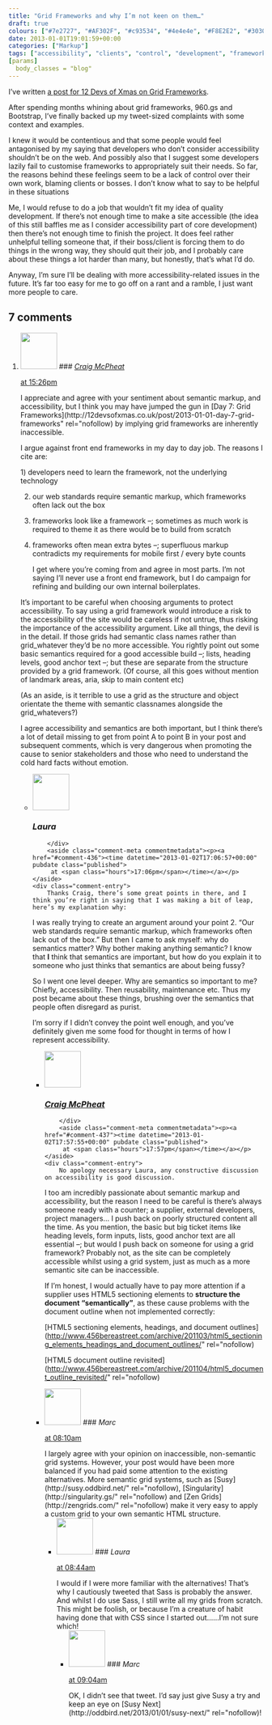 ```yaml
---
title: "Grid Frameworks and why I’m not keen on them…"
draft: true
colours: ["#7e2727", "#AF302F", "#c93534", "#4e4e4e", "#F8E2E2", "#303030", "#F5F6F8"]
date: 2013-01-01T19:01:59+00:00
categories: ["Markup"]
tags: ["accessibility", "clients", "control", "development", "frameworks", "grids"]
[params]
  body_classes = "blog"
---
```


I’ve written [a post for 12 Devs of Xmas on Grid Frameworks](http://12devsofxmas.co.uk/post/2013-01-01-day-7-grid-frameworks).

After spending months whining about grid frameworks, 960.gs and Bootstrap, I’ve finally backed up my tweet-sized complaints with some context and examples.

I knew it would be contentious and that some people would feel antagonised by my saying that developers who don’t consider accessibility shouldn’t be on the web. And possibly also that I suggest some developers lazily fail to customise frameworks to appropriately suit their needs. So far, the reasons behind these feelings seem to be a lack of control over their own work, blaming clients or bosses. I don’t know what to say to be helpful in these situations

Me, I would refuse to do a job that wouldn’t fit my idea of quality development. If there’s not enough time to make a site accessible (the idea of this still baffles me as I consider accessibility part of core development) then there’s not enough time to finish the project. It does feel rather unhelpful telling someone that, if their boss/client is forcing them to do things in the wrong way, they should quit their job, and I probably care about these things a lot harder than many, but honestly, that’s what I’d do.

Anyway, I’m sure I’ll be dealing with more accessibility-related issues in the future. It’s far too easy for me to go off on a rant and a ramble, I just want more people to care.

## 7 comments

<ol class="commentlist">
	<li class="comment even thread-even depth-1" id="li-comment-435">
			<div class="comment-author vcard">
			<img alt='' src='https://secure.gravatar.com/avatar/3368e6126004d4fe7b1f7edfdbf7e5d6?s=72&amp;d=mm&amp;r=g' srcset='https://secure.gravatar.com/avatar/3368e6126004d4fe7b1f7edfdbf7e5d6?s=144&amp;d=mm&amp;r=g 2x' class='avatar avatar-72 photo' height='72' width='72' />
### <cite class="fn"><a href='http://www.craigmcpheat.co.uk' rel='external nofollow' class='url'>Craig McPheat</a></cite>
		</div>
		<aside class="comment-meta commentmetadata"><p><a href="#comment-435"><time datetime="2013-01-02T15:26:53+00:00" pubdate class="published">
		 at <span class="hours">15:26pm</span></time></a></p>
	</aside>
	<div class="comment-entry">
		I appreciate and agree with your sentiment about semantic markup, and accessibility, but I think you may have jumped the gun in [Day 7: Grid Frameworks](http://12devsofxmas.co.uk/post/2013-01-01-day-7-grid-frameworks" rel="nofollow) by implying grid frameworks are inherently inaccessible.

I argue against front end frameworks in my day to day job. The reasons I cite are:

<p>1) developers need to learn the framework, not the underlying technology

2) our web standards require semantic markup, which frameworks often lack out the box

3) frameworks look like a framework –; sometimes as much work is required to theme it as there would be to build from scratch

4) frameworks often mean extra bytes –; superfluous markup contradicts my requirements for mobile first / every byte counts</p>
I get where you’re coming from and agree in most parts. I’m not saying I’ll never use a front end framework, but I do campaign for refining and building our own internal boilerplates.

It’s important to be careful when choosing arguments to protect accessibility. To say using a grid framework would introduce a risk to the accessibility of the site would be careless if not untrue, thus risking the importance of the accessibility argument. Like all things, the devil is in the detail. If those grids had semantic class names rather than grid_whatever they’d be no more accessible. You rightly point out some basic semantics required for a good accessible build –; lists, heading levels, good anchor text –; but these are separate from the structure provided by a grid framework. (Of course, all this goes without mention of landmark areas, aria, skip to main content etc)

(As an aside, is it terrible to use a grid as the structure and object orientate the theme with semantic classnames alongside the grid_whatevers?)

I agree accessibility and semantics are both important, but I think there’s a lot of detail missing to get from point A to point B in your post and subsequent comments, which is very dangerous when promoting the cause to senior stakeholders and those who need to understand the cold hard facts without emotion.
	</div>
	<ul class="children">
		<li class="comment byuser comment-author-laura bypostauthor odd alt depth-2" id="li-comment-436">
			<div class="comment-author vcard">
			<img alt='' src='https://secure.gravatar.com/avatar/55bb2acf65203dbb95c35a83e62e9ae6?s=72&amp;d=mm&amp;r=g' srcset='https://secure.gravatar.com/avatar/55bb2acf65203dbb95c35a83e62e9ae6?s=144&amp;d=mm&amp;r=g 2x' class='avatar avatar-72 photo' height='72' width='72' />
### <cite class="fn">Laura</cite>
		</div>
		<aside class="comment-meta commentmetadata"><p><a href="#comment-436"><time datetime="2013-01-02T17:06:57+00:00" pubdate class="published">
		 at <span class="hours">17:06pm</span></time></a></p>
	</aside>
	<div class="comment-entry">
		Thanks Craig, there’s some great points in there, and I think you’re right in saying that I was making a bit of leap, here’s my explanation why:

I was really trying to create an argument around your point 2. “Our web standards require semantic markup, which frameworks often lack out of the box.” But then I came to ask myself: why do semantics matter? Why bother making anything semantic? I know that **I** think that semantics are important, but how do you explain it to someone who just thinks that semantics are about being fussy?

So I went one level deeper. Why are semantics so important to me? Chiefly, accessibility. Then reusability, maintenance etc. Thus my post became about these things, brushing over the semantics that people often disregard as purist.

I’m sorry if I didn’t convey the point well enough, and you’ve definitely given me some food for thought in terms of how I represent accessibility.
	</div>
	<ul class="children">
		<li class="comment even depth-3" id="li-comment-437">
			<div class="comment-author vcard">
			<img alt='' src='https://secure.gravatar.com/avatar/3368e6126004d4fe7b1f7edfdbf7e5d6?s=72&amp;d=mm&amp;r=g' srcset='https://secure.gravatar.com/avatar/3368e6126004d4fe7b1f7edfdbf7e5d6?s=144&amp;d=mm&amp;r=g 2x' class='avatar avatar-72 photo' height='72' width='72' />
### <cite class="fn"><a href='http://www.craigmcpheat.co.uk' rel='external nofollow' class='url'>Craig McPheat</a></cite>
		</div>
		<aside class="comment-meta commentmetadata"><p><a href="#comment-437"><time datetime="2013-01-02T17:57:55+00:00" pubdate class="published">
		 at <span class="hours">17:57pm</span></time></a></p>
	</aside>
	<div class="comment-entry">
		No apology necessary Laura, any constructive discussion on accessibility is good discussion.

I too am incredibly passionate about semantic markup and accessibility, but the reason I need to be careful is there’s always someone ready with a counter; a supplier, external developers, project managers&#8230; I push back on poorly structured content all the time. As you mention, the basic but big ticket items like heading levels, form inputs, lists, good anchor text are all essential –; but would I push back on someone for using a grid framework? Probably not, as the site can be completely accessible whilst using a grid system, just as much as a more semantic site can be inaccessible.

If I’m honest, I would actually have to pay more attention if a supplier uses HTML5 sectioning elements to <b>structure the document “semantically”</b>, as these cause problems with the document outline when not implemented correctly:

[HTML5 sectioning elements, headings, and document outlines](http://www.456bereastreet.com/archive/201103/html5_sectioning_elements_headings_and_document_outlines/" rel="nofollow)

[HTML5 document outline revisited](http://www.456bereastreet.com/archive/201104/html5_document_outline_revisited/" rel="nofollow)
		</div>

		



</li>
	<li class="comment odd alt thread-odd thread-alt depth-1" id="li-comment-438">
			<div class="comment-author vcard">
			<img alt='' src='https://secure.gravatar.com/avatar/ed2eb293beec01de6d0081a2371fae06?s=72&amp;d=mm&amp;r=g' srcset='https://secure.gravatar.com/avatar/ed2eb293beec01de6d0081a2371fae06?s=144&amp;d=mm&amp;r=g 2x' class='avatar avatar-72 photo' height='72' width='72' />
### <cite class="fn">Marc</cite>
		</div>
		<aside class="comment-meta commentmetadata"><p><a href="#comment-438"><time datetime="2013-01-03T08:10:10+00:00" pubdate class="published">
		 at <span class="hours">08:10am</span></time></a></p>
	</aside>
	<div class="comment-entry">
		I largely agree with your opinion on inaccessible, non-semantic grid systems. However, your post would have been more balanced if you had paid some attention to the existing alternatives. More semantic grid systems, such as [Susy](http://susy.oddbird.net/" rel="nofollow), [Singularity](http://singularity.gs/" rel="nofollow) and [Zen Grids](http://zengrids.com/" rel="nofollow) make it very easy to apply a custom grid to your own semantic HTML structure.
	</div>
	<ul class="children">
		<li class="comment byuser comment-author-laura bypostauthor even depth-2" id="li-comment-439">
			<div class="comment-author vcard">
			<img alt='' src='https://secure.gravatar.com/avatar/55bb2acf65203dbb95c35a83e62e9ae6?s=72&amp;d=mm&amp;r=g' srcset='https://secure.gravatar.com/avatar/55bb2acf65203dbb95c35a83e62e9ae6?s=144&amp;d=mm&amp;r=g 2x' class='avatar avatar-72 photo' height='72' width='72' />
### <cite class="fn">Laura</cite>
		</div>
		<aside class="comment-meta commentmetadata"><p><a href="#comment-439"><time datetime="2013-01-03T08:44:42+00:00" pubdate class="published">
		 at <span class="hours">08:44am</span></time></a></p>
	</aside>
	<div class="comment-entry">
		I would if I were more familiar with the alternatives! That’s why I cautiously tweeted that Sass is probably the answer. And whilst I do use Sass, I still write all my grids from scratch. This might be foolish, or because I’m a creature of habit having done that with CSS since I started out……I’m not sure which!
	</div>
	<ul class="children">
		<li class="comment odd alt depth-3" id="li-comment-440">
			<div class="comment-author vcard">
			<img alt='' src='https://secure.gravatar.com/avatar/ed2eb293beec01de6d0081a2371fae06?s=72&amp;d=mm&amp;r=g' srcset='https://secure.gravatar.com/avatar/ed2eb293beec01de6d0081a2371fae06?s=144&amp;d=mm&amp;r=g 2x' class='avatar avatar-72 photo' height='72' width='72' />
### <cite class="fn">Marc</cite>
		</div>
		<aside class="comment-meta commentmetadata"><p><a href="#comment-440"><time datetime="2013-01-03T09:04:56+00:00" pubdate class="published">
		 at <span class="hours">09:04am</span></time></a></p>
	</aside>
	<div class="comment-entry">
		OK, I didn’t see that tweet. I’d say just give Susy a try and keep an eye on [Susy Next](http://oddbird.net/2013/01/01/susy-next/" rel="nofollow)!
		</div>

		



</li>
</ol>
